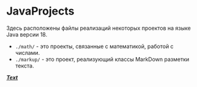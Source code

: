 # JavaProjects

Здесь расположены файлы реализаций некоторых проектов на языке Java версии 18.

* `./math/` - это проекты, связанные с математикой, работой с числами.
* `./markup/` - это проект, реализующий классы MarkDown разметки текста.


_[**Text**](https://www.markdownguide.org/basic-syntax/ "Define")_